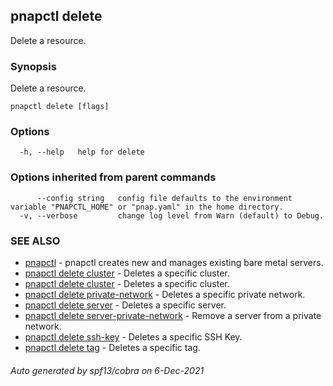 ## pnapctl delete

Delete a resource.

### Synopsis

Delete a resource.

```
pnapctl delete [flags]
```

### Options

```
  -h, --help   help for delete
```

### Options inherited from parent commands

```
      --config string   config file defaults to the environment variable "PNAPCTL_HOME" or "pnap.yaml" in the home directory.
  -v, --verbose         change log level from Warn (default) to Debug.
```

### SEE ALSO

* [pnapctl](pnapctl.md)	 - pnapctl creates new and manages existing bare metal servers.
* [pnapctl delete cluster](pnapctl_delete_cluster.md)	 - Deletes a specific cluster.
* [pnapctl delete cluster](pnapctl_delete_cluster.md)	 - Deletes a specific cluster.
* [pnapctl delete private-network](pnapctl_delete_private-network.md)	 - Deletes a specific private network.
* [pnapctl delete server](pnapctl_delete_server.md)	 - Deletes a specific server.
* [pnapctl delete server-private-network](pnapctl_delete_server-private-network.md)	 - Remove a server from a private network.
* [pnapctl delete ssh-key](pnapctl_delete_ssh-key.md)	 - Deletes a specific SSH Key.
* [pnapctl delete tag](pnapctl_delete_tag.md)	 - Deletes a specific tag.

###### Auto generated by spf13/cobra on 6-Dec-2021
